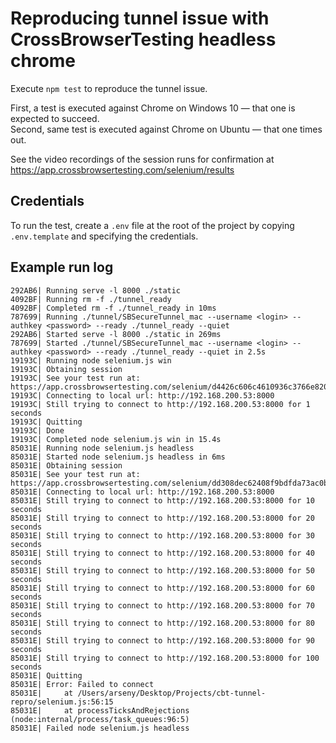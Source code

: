 # Reproducing tunnel issue with CrossBrowserTesting headless chrome

Execute `npm test` to reproduce the tunnel issue.

First, a test is executed against Chrome on Windows 10 — that one is expected to succeed.  
Second, same test is executed against Chrome on Ubuntu — that one times out.

See the video recordings of the session runs for confirmation at https://app.crossbrowsertesting.com/selenium/results

## Credentials

To run the test, create a `.env` file at the root of the project
by copying `.env.template` and specifying the credentials.


## Example run log

```
292AB6| Running serve -l 8000 ./static
4092BF| Running rm -f ./tunnel_ready
4092BF| Completed rm -f ./tunnel_ready in 10ms
787699| Running ./tunnel/SBSecureTunnel_mac --username <login> --authkey <password> --ready ./tunnel_ready --quiet
292AB6| Started serve -l 8000 ./static in 269ms
787699| Started ./tunnel/SBSecureTunnel_mac --username <login> --authkey <password> --ready ./tunnel_ready --quiet in 2.5s
19193C| Running node selenium.js win
19193C| Obtaining session
19193C| See your test run at: https://app.crossbrowsertesting.com/selenium/d4426c606c4610936c3766e820538610
19193C| Connecting to local url: http://192.168.200.53:8000
19193C| Still trying to connect to http://192.168.200.53:8000 for 1 seconds
19193C| Quitting
19193C| Done
19193C| Completed node selenium.js win in 15.4s
85031E| Running node selenium.js headless
85031E| Started node selenium.js headless in 6ms
85031E| Obtaining session
85031E| See your test run at: https://app.crossbrowsertesting.com/selenium/dd308dec62408f9bdfda73ac0b04e330
85031E| Connecting to local url: http://192.168.200.53:8000
85031E| Still trying to connect to http://192.168.200.53:8000 for 10 seconds
85031E| Still trying to connect to http://192.168.200.53:8000 for 20 seconds
85031E| Still trying to connect to http://192.168.200.53:8000 for 30 seconds
85031E| Still trying to connect to http://192.168.200.53:8000 for 40 seconds
85031E| Still trying to connect to http://192.168.200.53:8000 for 50 seconds
85031E| Still trying to connect to http://192.168.200.53:8000 for 60 seconds
85031E| Still trying to connect to http://192.168.200.53:8000 for 70 seconds
85031E| Still trying to connect to http://192.168.200.53:8000 for 80 seconds
85031E| Still trying to connect to http://192.168.200.53:8000 for 90 seconds
85031E| Still trying to connect to http://192.168.200.53:8000 for 100 seconds
85031E| Quitting
85031E| Error: Failed to connect
85031E|     at /Users/arseny/Desktop/Projects/cbt-tunnel-repro/selenium.js:56:15
85031E|     at processTicksAndRejections (node:internal/process/task_queues:96:5)
85031E| Failed node selenium.js headless
```
